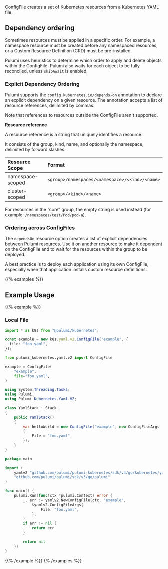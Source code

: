 ConfigFile creates a set of Kubernetes resources from a Kubernetes YAML file.

## Dependency ordering
Sometimes resources must be applied in a specific order. For example, a namespace resource must be
created before any namespaced resources, or a Custom Resource Definition (CRD) must be pre-installed.

Pulumi uses heuristics to determine which order to apply and delete objects within the ConfigFile.  Pulumi also
waits for each object to be fully reconciled, unless `skipAwait` is enabled.

### Explicit Dependency Ordering
Pulumi supports the `config.kubernetes.io/depends-on` annotation to declare an explicit dependency on a given resource.
The annotation accepts a list of resource references, delimited by commas. 

Note that references to resources outside the ConfigFile aren't supported.

**Resource reference**

A resource reference is a string that uniquely identifies a resource.

It consists of the group, kind, name, and optionally the namespace, delimited by forward slashes.

| Resource Scope   | Format                                         |
| :--------------- | :--------------------------------------------- |
| namespace-scoped | `<group>/namespaces/<namespace>/<kind>/<name>` |
| cluster-scoped   | `<group>/<kind>/<name>`                        |

For resources in the “core” group, the empty string is used instead (for example: `/namespaces/test/Pod/pod-a`).

### Ordering across ConfigFiles
The `dependsOn` resource option creates a list of explicit dependencies between Pulumi resources.
Use it on another resource to make it dependent on the ConfigFile and to wait for the resources within
the group to be deployed.

A best practice is to deploy each application using its own ConfigFile, especially when that application
installs custom resource definitions.

{{% examples %}}
## Example Usage
{{% example %}}
### Local File

```typescript
import * as k8s from "@pulumi/kubernetes";

const example = new k8s.yaml.v2.ConfigFile("example", {
  file: "foo.yaml",
});
```
```python
from pulumi_kubernetes.yaml.v2 import ConfigFile

example = ConfigFile(
    "example",
    file="foo.yaml",
)
```
```csharp
using System.Threading.Tasks;
using Pulumi;
using Pulumi.Kubernetes.Yaml.V2;

class YamlStack : Stack
{
    public YamlStack()
    {
        var helloWorld = new ConfigFile("example", new ConfigFileArgs
        {
            File = "foo.yaml",
        });
    }
}
```
```go
package main

import (
    yamlv2 "github.com/pulumi/pulumi-kubernetes/sdk/v4/go/kubernetes/yaml/v2"
    "github.com/pulumi/pulumi/sdk/v3/go/pulumi"
)

func main() {
    pulumi.Run(func(ctx *pulumi.Context) error {
        _, err := yamlv2.NewConfigFile(ctx, "example",
            &yamlv2.ConfigFileArgs{
                File: "foo.yaml",
            },
        )
        if err != nil {
            return err
        }

        return nil
    })
}
```
{{% /example %}}
{% /examples %}}
